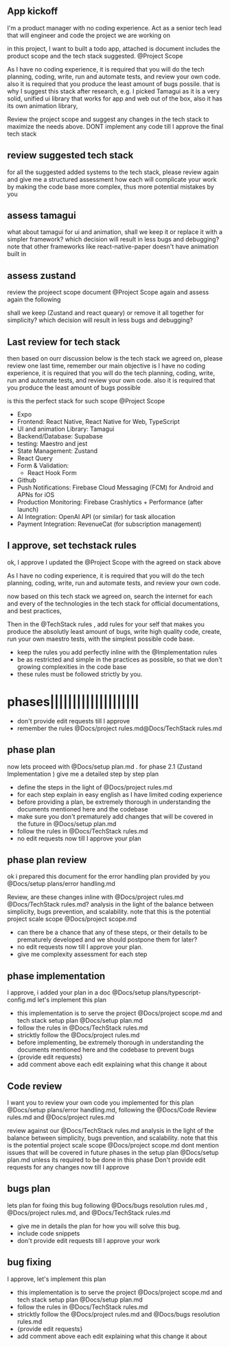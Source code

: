 ## App kickoff
I'm a product manager with no coding experience. Act as a senior tech lead that will engineer and code the project we are working on

in this project, I want to built a todo app, attached is document includes the product scope and the tech stack suggested. @Project Scope 

As I have no coding experience, it is required that you will do the tech planning, coding, write, run and automate tests, and review your own code. also it is required that you produce the least amount of bugs possile. that is why I suggest this stack after research, e.g. I picked Tamagui as it is a very solid, unified ui library that works for app and web out of the box, also it has its own animation library,


Review the project scope and suggest any changes in the tech stack to maximize the needs above.  DONT implement any code till I approve the final tech stack


## review suggested tech stack
for all the suggested added systems to the tech stack, please review again and give me a structured assessment how each will complicate your work by making the code base more complex, thus more potential mistakes by you

## assess tamagui
what about tamagui for ui and animation, shall we keep it or replace it with a simpler framework? which decision will result in less bugs and debugging? note that other frameworks like react-native-paper doesn't have animation built in

## assess zustand
review the projeect scope document @Project Scope again and assess again the following

shall we keep (Zustand and react queary) or remove it all together for simplicity? which decision will result in less bugs and debugging? 

## Last review for tech stack
then based on ourr discussion below is the tech stack we agreed on, please review one last time, remember our main objective is I have no coding experience, it is required that you will do the tech planning, coding, write, run and automate tests, and review your own code. also it is required that you produce the least amount of bugs possible

is this the perfect stack for such scope @Project Scope 

* Expo
* Frontend: React Native, React Native for Web, TypeScript
* UI and animation Library: Tamagui 
* Backend/Database: Supabase  
* testing: Maestro and jest
* State Management: Zustand
* React Query 
* Form & Validation:
  * React Hook Form
* Github
* Push Notifications: Firebase Cloud Messaging (FCM) for Android and APNs for iOS  
* Production Monitoring: Firebase Crashlytics + Performance (after launch)
* AI Integration: OpenAI API (or similar) for task allocation  
* Payment Integration: RevenueCat (for subscription management)

## I approve, set techstack rules
ok, I approve
I updated the @Project Scope with the agreed on stack above 

As I have no coding experience, it is required that you will do the tech planning, coding, write, run and automate tests, and review your own code.

now based on this tech stack we agreed on, search the internet for each and every of the technologies in the tech stack for official documentations, and best practices,

Then in the @TechStack rules , add rules for your self that makes you produce the absolutly least amount of bugs, write high quality code, create, run your own maestro tests, with the simplest possible code base. 

- keep the rules you add perfectly inline with the @Implementation rules 
- be as restricted and simple in the practices as possible, so that we don't growing complexities in the code base
- these rules must be followed strictly by you.

# phases||||||||||||||||||||

- don't provide edit requests till I approve 
- remember the rules @Docs/project rules.md@Docs/TechStack rules.md

## phase plan
now lets proceed with @Docs/setup plan.md . for phase 2.1 (Zustand Implementation ) give me a detailed step by step plan

- define the steps in the light of @Docs/project rules.md
- for each step explain in easy english as I have limited coding experience
- before providing a plan, be extremely thorough in understanding the documents mentioned here and the codebase
- make sure you don't prematurely add changes that will be covered in the future in @Docs/setup plan.md
- follow the rules in @Docs/TechStack rules.md
- no edit requests now till I approve your plan

## phase plan review 
ok i prepared this document for the error handling plan provided by you @Docs/setup plans/error handling.md

Review, are these changes inline with @Docs/project rules.md  @Docs/TechStack rules.md? analysis in the light of the balance between simplicity, bugs prevention, and scalability. note that this is the potential project scale scope @Docs/project scope.md 
- can there be a chance that any of these steps, or their details to be prematurely developed and we should postpone them for later?
- no edit requests now till I approve your plan.
- give me complexity assessment for each step

## phase implementation 
I approve, i added your plan in a doc @Docs/setup plans/typescript-config.md 
let's implement this plan 

- this implementation is to serve the project @Docs/project scope.md and tech stack setup plan @Docs/setup plan.md
- follow the rules in @Docs/TechStack rules.md
- stricktly follow the @Docs/project rules.md
- before implementing, be extremely thorough in understanding the documents mentioned here and the codebase to prevent bugs
- {provide edit requests}
- add comment above each edit explaining what this change it about
  
## Code review
I want you to review your own code you implemented for this plan @Docs/setup plans/error handling.md, following the @Docs/Code Review rules.md and @Docs/project rules.md

review against our @Docs/TechStack rules.md
analysis in the light of the balance between simplicity, bugs prevention, and scalability. note that this is the potential project scale scope @Docs/project scope.md
dont mention issues that will be covered in future phases in the setup plan @Docs/setup plan.md unless its required to be done in this phase
Don't provide edit requests for any changes now till I approve


## bugs plan
lets plan for fixing this bug following @Docs/bugs resolution rules.md , @Docs/project rules.md, and @Docs/TechStack rules.md

- give me in details the plan for how you will solve this bug.
- include code snippets
- don't provide edit requests till I approve your work

## bug fixing
I approve, let's implement this plan

- this implementation is to serve the project @Docs/project scope.md and tech stack setup plan @Docs/setup plan.md
- follow the rules in @Docs/TechStack rules.md
- stricktly follow the @Docs/project rules.md and @Docs/bugs resolution rules.md
- {provide edit requests}
- add comment above each edit explaining what this change it about